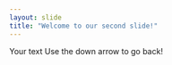 ```yaml
---
layout: slide
title: "Welcome to our second slide!"
---
```

Your text
Use the down arrow to go back!
